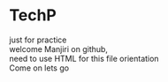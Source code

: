 # TechP
just for practice
<br>
welcome Manjiri on github,
<br>
need to use HTML for this file orientation
<br>
Come on lets go
